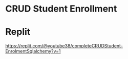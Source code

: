 # CRUD Student Enrollment






# Replit
https://replit.com/@youtube38/completeCRUDStudent-EnrolmentSqlalchemy?v=1

